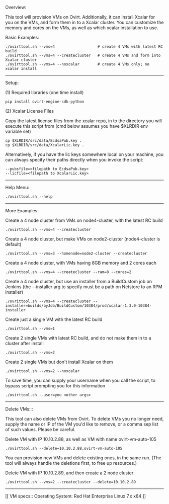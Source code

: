 Overview:

This tool will provision VMs on Ovirt.
Additionally, it can install Xcalar for you on the VMs,
and form them in to a Xcalar cluster.
You can customize the memory and cores on the VMs,
as well as which xcalar installation to use.

Basic Examples:

    ./ovirttool.sh --vms=4                   # create 4 VMs with latest RC build
    ./ovirttool.sh --vms=4 --createcluster   # create 4 VMs and form into Xcalar cluster
    ./ovirttool.sh --vms=4 --noxcalar        # create 4 VMs only; no xcalar install

-----------------------------------------------------

Setup:

(1) Required libraries (one time install)

    pip install ovirt-engine-sdk-python

(2) Xcalar License Files

Copy the latest license files from the xcalar repo,
in to the directory you will execute this script from
(cmd below assumes you have $XLRDIR env variable set)

    cp $XLRDIR/src/data/EcdsaPub.key .
    cp $XLRDIR/src/data/XcalarLic.key .

Alternatively, if you have the lic keys somewhere local on
your machine, you can always specify their paths directly
when you invoke the script:

    --pubsfile=<filepath to EcdsaPub.key>
    --licfile=<filepath to XcalarLic.key>

----------------------------------------------------

Help Menu:

    ./ovirttool.sh --help

----------------------------------------------------

More Examples:

Create a 4 node cluster from VMs on node4-cluster, with the latest RC build

    ./ovirttool.sh --vms=4 --createcluster

Create a 4 node cluster, but make VMs on node2-cluster (node4-cluster is default)

    ./ovirttool.sh --vms=3 --homenode=node2-cluster --createcluster

Create a 4 node cluster, with VMs having 8GB memory and 2 cores each

    ./ovirttool.sh --vms=4 --createcluster --ram=8 --cores=2

Create a 4 node cluster, but use an installer from a BuildCustom job on Jenkins
(the --installer arg to specify must be a path on Netstore to an RPM installer)

    ./ovrittool.sh --vms=4 --createcluster --installer=builds/byJob/BuildCustom/10384/prod/xcalar-1.3.0-10384-installer

Create just a single VM with the latest RC build

    ./ovirttool.sh --vms=1

Create 2 single VMs with latest RC build, and do not make them in to a cluster after install

    ./ovirttool.sh --vms=2

Create 2 single VMs but don't install Xcalar on them

    ./ovirttool.sh --vms=2 --noxcalar

To save time, you can supply your username when you call the script, to bypass script prompting you for this information

    ./ovirttool.sh --user=you <other args>

----------------------------------------------

Delete VMs:::

This tool can also delete VMs from Ovirt.  To delete VMs you
no longer need, supply the name or IP of the VM you'd like to
remove, or a comma sep list of such values.  Please be careful.

Delete VM with IP 10.10.2.88, as well as VM with name ovirt-vm-auto-105

    ./ovirttool.sh --delete=10.10.2.88,ovirt-vm-auto-105

You can provision new VMs and delete existing ones, in the same run.
(The tool will always handle the deletions first, to free up resources.)

Delete VM with IP 10.10.2.89, and then create a 2 node cluster

    ./ovirttool.sh --vms=2 --createcluster --delete=10.10.2.89

----------------------------------------------

[[
    VM specs::
    Operating System: Red Hat Enterprise Linux 7.x x64
]]


